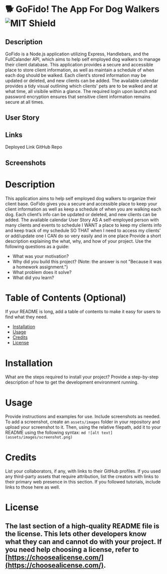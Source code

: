 # 🐕 GoFido! The App For Dog Walkers <span align="right">![MIT Shield](https://img.shields.io/badge/license-MIT-green)</span>

## Description

GoFido is a Node.js application utilizing Express, Handlebars, and the FullCalander API, which aims to help self employed dog walkers to manage their client database. This application provides a secure and accessible place to store client information, as well as maintain a schedule of when each dog should be walked. Each client’s stored information may be updated or deleted, and new clients can be added. The available calendar provides a tidy visual outlining which clients' pets are to be walked and at what time, all visibile within a glance. The required login upon launch and password encryption ensures that sensitive client information remains secure at all times.

## User Story

## Links

Deployed Link
GitHub Repo

## Screenshots

# Description

This application aims to help self employed dog walkers to organize their client base. GoFido gives you a secure and accessible place to keep your client information as well as keep a schedule of when you are walking each dog. Each client’s info can be updated or deleted, and new clients can be added. The available calendar
User Story
AS A self-employed person with many clients and events to schedule
I WANT a place to keep my clients info and keep track of my schedule
SO THAT when I need to access my clients’ or add/update one
I CAN do so very easily and in one place
Provide a short description explaining the what, why, and how of your project. Use the following questions as a guide:

- What was your motivation?
- Why did you build this project? (Note: the answer is not "Because it was a homework assignment.")
- What problem does it solve?
- What did you learn?

# Table of Contents (Optional)

If your README is long, add a table of contents to make it easy for users to find what they need.

- [Installation](#installation)
- [Usage](#usage)
- [Credits](#credits)
- [License](#license)

# Installation

What are the steps required to install your project? Provide a step-by-step description of how to get the development environment running.

# Usage

Provide instructions and examples for use. Include screenshots as needed.
To add a screenshot, create an `assets/images` folder in your repository and upload your screenshot to it. Then, using the relative filepath, add it to your README using the following syntax:
`md ![alt text](assets/images/screenshot.png) `

# Credits

List your collaborators, if any, with links to their GitHub profiles.
If you used any third-party assets that require attribution, list the creators with links to their primary web presence in this section.
If you followed tutorials, include links to those here as well.

# License

## The last section of a high-quality README file is the license. This lets other developers know what they can and cannot do with your project. If you need help choosing a license, refer to [https://choosealicense.com/](https://choosealicense.com/).

